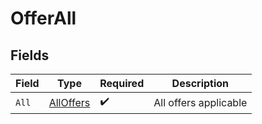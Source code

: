 # OfferAll


## Fields

| Field                                         | Type                                          | Required                                      | Description                                   |
| --------------------------------------------- | --------------------------------------------- | --------------------------------------------- | --------------------------------------------- |
| `All`                                         | [AllOffers](../../models/shared/alloffers.md) | :heavy_check_mark:                            | All offers applicable                         |